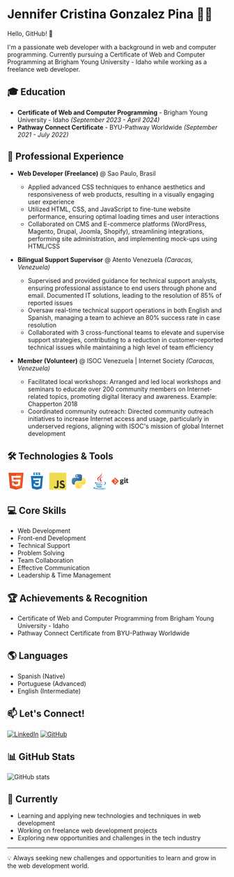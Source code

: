  # Jennifer Cristina Gonzalez Pina 👩‍💻

Hello, GitHub! 👋

I'm a passionate web developer with a background in web and computer programming. Currently pursuing a Certificate of Web and Computer Programming at Brigham Young University - Idaho while working as a freelance web developer.

## 🎓 Education
- **Certificate of Web and Computer Programming** - Brigham Young University - Idaho *(September 2023 - April 2024)*
- **Pathway Connect Certificate** - BYU-Pathway Worldwide *(September 2021 - July 2022)*

## 💼 Professional Experience

- **Web Developer (Freelance)** @ Sao Paulo, Brasil
  - Applied advanced CSS techniques to enhance aesthetics and responsiveness of web products, resulting in a visually engaging user experience
  - Utilized HTML, CSS, and JavaScript to fine-tune website performance, ensuring optimal loading times and user interactions
  - Collaborated on CMS and E-commerce platforms (WordPress, Magento, Drupal, Joomla, Shopify), streamlining integrations, performing site administration, and implementing mock-ups using HTML/CSS

- **Bilingual Support Supervisor** @ Atento Venezuela *(Caracas, Venezuela)*
  - Supervised and provided guidance for technical support analysts, ensuring professional assistance to end users through phone and email. Documented IT solutions, leading to the resolution of 85% of reported issues
  - Oversaw real-time technical support operations in both English and Spanish, managing a team to achieve an 80% success rate in case resolution
  - Collaborated with 3 cross-functional teams to elevate and supervise support strategies, contributing to a reduction in customer-reported technical issues while maintaining a high level of team efficiency

- **Member (Volunteer)** @ ISOC Venezuela | Internet Society *(Caracas, Venezuela)*
  - Facilitated local workshops: Arranged and led local workshops and seminars to educate over 200 community members on Internet-related topics, promoting digital literacy and awareness. Example: Chapperton 2018
  - Coordinated community outreach: Directed community outreach initiatives to increase Internet access and usage, particularly in underserved regions, aligning with ISOC's mission of global Internet development

## 🛠 Technologies & Tools

<div>
    <img src="https://github.com/devicons/devicon/blob/master/icons/html5/html5-original.svg" title="HTML5" alt="HTML" width="40" height="40"/>&nbsp;
    <img src="https://github.com/devicons/devicon/blob/master/icons/css3/css3-plain-wordmark.svg" title="CSS3" alt="CSS" width="40" height="40"/>&nbsp;
    <img src="https://github.com/devicons/devicon/blob/master/icons/javascript/javascript-original.svg" title="JavaScript" alt="JavaScript" width="40" height="40"/>&nbsp;
    <img src="https://github.com/devicons/devicon/blob/master/icons/python/python-original.svg" title="Python" alt="Python" width="40" height="40"/>&nbsp;
    <img src="https://github.com/devicons/devicon/blob/master/icons/java/java-original.svg" title="Java" alt="Java" width="40" height="40"/>&nbsp;
    <img src="https://github.com/devicons/devicon/blob/master/icons/git/git-original-wordmark.svg" title="Git" alt="Git" width="40" height="40"/>
</div>

## 💻 Core Skills
- Web Development
- Front-end Development
- Technical Support
- Problem Solving
- Team Collaboration
- Effective Communication
- Leadership & Time Management

## 🏆 Achievements & Recognition
- Certificate of Web and Computer Programming from Brigham Young University - Idaho
- Pathway Connect Certificate from BYU-Pathway Worldwide

## 🌎 Languages
- Spanish (Native)
- Portuguese (Advanced)
- English (Intermediate)

## 📫 Let's Connect!

[![LinkedIn](https://img.shields.io/badge/LinkedIn-blue?style=for-the-badge&logo=linkedin&logoColor=white)](https://linkedin.com/in/jennifer-gonzalez-pina)
[![GitHub](https://img.shields.io/badge/GitHub-black?style=for-the-badge&logo=github&logoColor=white)](https://github.com/kittys201)

## 📊 GitHub Stats

![GitHub stats](https://github-readme-stats.vercel.app/api?username=kittys201&show_icons=true&theme=radical)

## 🌱 Currently
- Learning and applying new technologies and techniques in web development
- Working on freelance web development projects
- Exploring new opportunities and challenges in the tech industry

---
💡 Always seeking new challenges and opportunities to learn and grow in the web development world.
